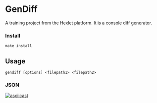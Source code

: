 # GenDiff
A training project from the Hexlet platform. It is a console diff generator.

### Install
```
make install
```
## Usage
```
gendiff [options] <filepath1> <filepath2>
```
### JSON
[![asciicast](https://asciinema.org/a/NWTrvpVrVqIrfFPFf5nlIseul.svg)](https://asciinema.org/a/NWTrvpVrVqIrfFPFf5nlIseul)
